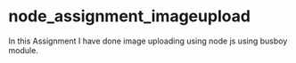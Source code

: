 # node_assignment_imageupload


In this Assignment I have done image uploading using node js using busboy module.
